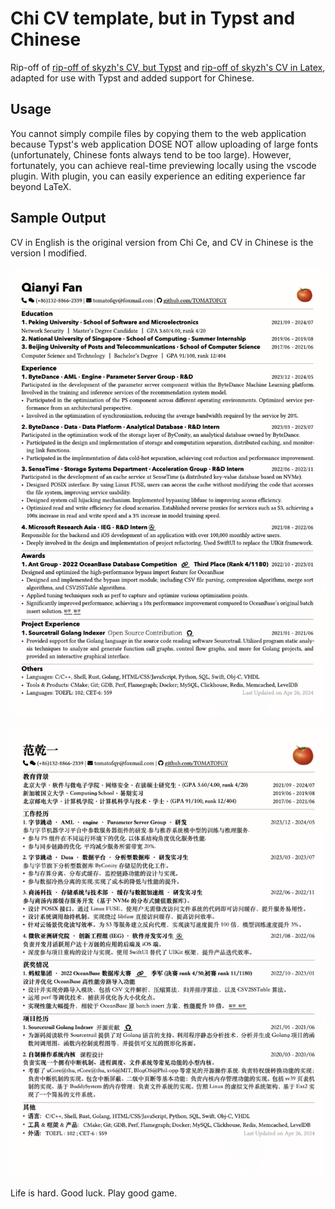 # Chi CV template, but in Typst and Chinese

Rip-off of [rip-off of skyzh's CV, but Typst](https://github.com/matchy233/typst-chi-cv-template) and [rip-off of skyzh's CV in Latex](https://github.com/matchy233/chi-cv-template), adapted for use with Typst and added support for Chinese.

## Usage

You cannot simply compile files by copying them to the web application because Typst's web application DOSE NOT allow uploading of large fonts (unfortunately, Chinese fonts always tend to be too large). However, fortunately, you can achieve real-time previewing locally using the vscode plugin. With plugin, you can easily experience an editing experience far beyond LaTeX.

## Sample Output

CV in English is the original version from Chi Ce, and CV in Chinese is the version I modified.

![Sample output of Chi-CV template](./img/eng.png)

![Sample output of Chi-CV template in Chinese](./img/zh.png)

Life is hard. Good luck. Play good game.